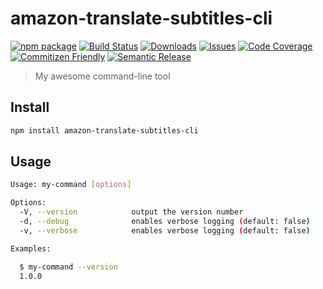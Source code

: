 # amazon-translate-subtitles-cli

[![npm package][npm-img]][npm-url]
[![Build Status][build-img]][build-url]
[![Downloads][downloads-img]][downloads-url]
[![Issues][issues-img]][issues-url]
[![Code Coverage][codecov-img]][codecov-url]
[![Commitizen Friendly][commitizen-img]][commitizen-url]
[![Semantic Release][semantic-release-img]][semantic-release-url]

> My awesome command-line tool

## Install

```bash
npm install amazon-translate-subtitles-cli
```

## Usage

```bash
Usage: my-command [options]

Options:
  -V, --version            output the version number
  -d, --debug              enables verbose logging (default: false)
  -v, --verbose            enables verbose logging (default: false)

Examples:

  $ my-command --version
  1.0.0
```

[build-img]:https://github.com/ryansonshine/amazon-translate-subtitles-cli/actions/workflows/release.yml/badge.svg
[build-url]:https://github.com/ryansonshine/amazon-translate-subtitles-cli/actions/workflows/release.yml
[downloads-img]:https://img.shields.io/npm/dt/amazon-translate-subtitles-cli
[downloads-url]:https://www.npmtrends.com/amazon-translate-subtitles-cli
[npm-img]:https://img.shields.io/npm/v/amazon-translate-subtitles-cli
[npm-url]:https://www.npmjs.com/package/amazon-translate-subtitles-cli
[issues-img]:https://img.shields.io/github/issues/ryansonshine/amazon-translate-subtitles-cli
[issues-url]:https://github.com/ryansonshine/amazon-translate-subtitles-cli/issues
[codecov-img]:https://codecov.io/gh/ryansonshine/amazon-translate-subtitles-cli/branch/main/graph/badge.svg
[codecov-url]:https://codecov.io/gh/ryansonshine/amazon-translate-subtitles-cli
[semantic-release-img]:https://img.shields.io/badge/%20%20%F0%9F%93%A6%F0%9F%9A%80-semantic--release-e10079.svg
[semantic-release-url]:https://github.com/semantic-release/semantic-release
[commitizen-img]:https://img.shields.io/badge/commitizen-friendly-brightgreen.svg
[commitizen-url]:http://commitizen.github.io/cz-cli/
